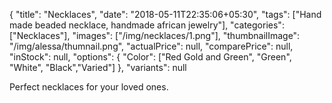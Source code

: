 {
    "title": "Necklaces",
    "date": "2018-05-11T22:35:06+05:30",
    "tags": ["Hand made beaded necklace, handmade african jewelry"],
    "categories": ["Necklaces"],
    "images": ["/img/necklaces/1.png"],
    "thumbnailImage": "/img/alessa/thumnail.png",
    "actualPrice": null,
    "comparePrice": null,
    "inStock": null,
    "options": {
            "Color": ["Red Gold and Green", "Green", "White", "Black","Varied"]
    },
    "variants": null

Perfect necklaces for your loved ones.
